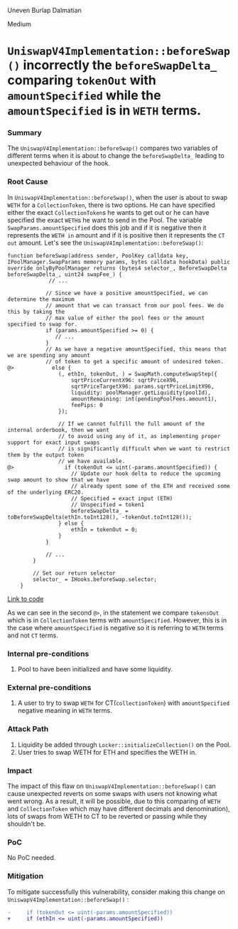 Uneven Burlap Dalmatian

Medium

# ```UniswapV4Implementation::beforeSwap()``` incorrectly the ```beforeSwapDelta_``` comparing ```tokenOut``` with ```amountSpecified``` while the ```amountSpecified``` is in ```WETH``` terms.

### Summary

The ```UniswapV4Implementation::beforeSwap()``` compares two variables of different terms when it is about to change the ```beforeSwapDelta_``` leading to unexpected behaviour of the hook.

### Root Cause

In ```UniswapV4Implementation::beforeSwap()```, when the user is about to swap ```WETH``` for a ```CollectionToken```, there is two options. He can have specified either the exact ```CollectionToken```s he wants to get out or he can have specified the exact ```WETH```s he want to send in the Pool. The variable ```SwapParams.amountSpecified``` does this job and if it is negative then it represents the ```WETH in``` amount and if it is positive then it represents the ```CT out``` amount. Let's see the ```UniswapV4Implementation::beforeSwap()```:
```solidity
function beforeSwap(address sender, PoolKey calldata key, IPoolManager.SwapParams memory params, bytes calldata hookData) public override onlyByPoolManager returns (bytes4 selector_, BeforeSwapDelta beforeSwapDelta_, uint24 swapFee_) {
             // ...

            // Since we have a positive amountSpecified, we can determine the maximum
            // amount that we can transact from our pool fees. We do this by taking the
            // max value of either the pool fees or the amount specified to swap for.
            if (params.amountSpecified >= 0) {
               // ...
            }
            // As we have a negative amountSpecified, this means that we are spending any amount
            // of token to get a specific amount of undesired token.
@>            else {
                (, ethIn, tokenOut, ) = SwapMath.computeSwapStep({
                    sqrtPriceCurrentX96: sqrtPriceX96,
                    sqrtPriceTargetX96: params.sqrtPriceLimitX96,
                    liquidity: poolManager.getLiquidity(poolId),
                    amountRemaining: int(pendingPoolFees.amount1),
                    feePips: 0
                });

                // If we cannot fulfill the full amount of the internal orderbook, then we want
                // to avoid using any of it, as implementing proper support for exact input swaps
                // is significantly difficult when we want to restrict them by the output token
                // we have available.
@>                if (tokenOut <= uint(-params.amountSpecified)) {
                    // Update our hook delta to reduce the upcoming swap amount to show that we have
                    // already spent some of the ETH and received some of the underlying ERC20.
                    // Specified = exact input (ETH)
                    // Unspecified = token1
                    beforeSwapDelta_ = toBeforeSwapDelta(ethIn.toInt128(), -tokenOut.toInt128());
                } else {
                    ethIn = tokenOut = 0;
                }
            }

            // ...
        }

        // Set our return selector
        selector_ = IHooks.beforeSwap.selector;
    }
```
[Link to code](https://github.com/sherlock-audit/2024-08-flayer/blob/0ec252cf9ef0f3470191dcf8318f6835f5ef688c/flayer/src/contracts/implementation/UniswapImplementation.sol#L490)

As we can see in the second ```@>```, in the statement we compare ```tokensOut``` which is in ```CollectionToken``` terms with ```amountSpecified```. However, this is in the case where ```amountSpecified``` is negative so it is referring to ```WETH``` terms and not ```CT``` terms.

### Internal pre-conditions

1. Pool to have been initialized and have some liquidity.

### External pre-conditions

1. A user to try to swap ```WETH``` for CT(```collectionToken```) with ```amountSpecified``` negative meaning in ```WETH``` terms.

### Attack Path

1. Liquidity be added through ```Locker::initializeCollection()``` on the Pool.
2. User tries to swap WETH for ETH and specifies the WETH in.

### Impact

The impact of this flaw on ```UniswapV4Implementation::beforeSwap()``` can cause unexpected reverts on some swaps with users not knowing what went wrong. As a result, it will be possible, due to this comparing of ```WETH``` and ```CollectionToken``` which may have different decimals and denomination), lots of swaps from WETH to CT to be reverted or passing while they shouldn't be.

### PoC

No PoC needed.

### Mitigation

To mitigate successfully this vulnerability, consider making this change on ```UniswapV4Implementation::beforeSwap()``` :
```diff
-     if (tokenOut <= uint(-params.amountSpecified)) 
+     if (ethIn <= uint(-params.amountSpecified))
```